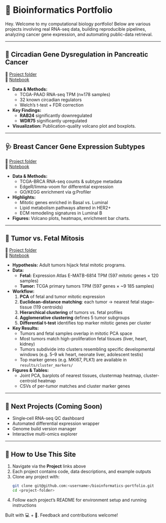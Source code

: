 # 🧬 Bioinformatics Portfolio

Hey. Welcome to my computational biology portfolio! Below are various projects involving real RNA-seq data, building reproducible pipelines, analyzing cancer gene expression, and automating public-data retrieval.

---

## 🔁 Circadian Gene Dysregulation in Pancreatic Cancer

📂 [Project folder](./circadian-dysregulation-tcga-paad)  
📒 [Notebook](./circadian-dysregulation-tcga-paad/CircadianGeneDisruption_InCancer.ipynb)

- **Data & Methods:**  
  - TCGA-PAAD RNA-seq TPM (n≈178 samples)  
  - 32 known circadian regulators  
  - Welch’s t-test + FDR correction  
- **Key Findings:**  
  - **RAB24** significantly downregulated  
  - **WDR75** significantly upregulated  
- **Visualization:** Publication-quality volcano plot and boxplots.

---

## 🩺 Breast Cancer Gene Expression Subtypes

📂 [Project folder](./breast-cancer-gene-expression)  
📒 [Notebook](./breast-cancer-gene-expression/Breast_Cancer_Gene_Expression.ipynb)

- **Data & Methods:**  
  - TCGA-BRCA RNA-seq counts & subtype metadata  
  - EdgeR/limma-voom for differential expression  
  - GO/KEGG enrichment via g:Profiler  
- **Highlights:**  
  - Mitotic genes enriched in Basal vs. Luminal  
  - Lipid metabolism pathways altered in HER2+  
  - ECM remodeling signatures in Luminal B  
- **Figures:** Volcano plots, heatmaps, enrichment bar charts.

---

## 🧬 Tumor vs. Fetal Mitosis

📂 [Project folder](./tumor_vs_fetal_mitosis)  
📒 [Notebook](./tumor_vs_fetal_mitosis/notebooks/01_expression_analysis.ipynb)

- **Hypothesis:** Adult tumors hijack fetal mitotic programs.  
- **Data:**  
  - **Fetal:** Expression Atlas E-MATB-6814 TPM (597 mitotic genes × 120 samples)  
  - **Tumor:** TCGA primary tumors TPM (597 genes × ~9 185 samples)  
- **Workflow:**  
  1. **PCA** of fetal and tumor mitotic expression  
  2. **Euclidean‐distance matching**: each tumor → nearest fetal stage–tissue (119 centroids)  
  3. **Hierarchical clustering** of tumors vs. fetal profiles  
  4. **Agglomerative clustering** defines 5 tumor subgroups  
  5. **Differential t-test** identifies top marker mitotic genes per cluster  
- **Key Results:**  
  - Tumors and fetal samples overlap in mitotic PCA space  
  - Most tumors match high-proliferation fetal tissues (liver, heart, kidney)  
  - Tumors subdivide into clusters resembling specific developmental windows (e.g. 5–9 wk heart, neonate liver, adolescent testis)  
  - Top marker genes (e.g. MKI67, PLK1) are available in `results/cluster_markers/`
- **Figures & Tables:**  
  - Joint PCA, barplots of nearest tissues, clustermap heatmap, cluster-centroid heatmap  
  - CSVs of per-tumor matches and cluster marker genes

---

## 🏁 Next Projects (Coming Soon)
- Single‐cell RNA-seq QC dashboard  
- Automated differential expression wrapper  
- Genome build version manager  
- Interactive multi-omics explorer  

---

## 📖 How to Use This Site
1. Navigate via the **Project** links above  
2. Each project contains code, data descriptions, and example outputs  
3. Clone any project with:
   ```bash
   git clone git@github.com:<username>/bioinformatics-portfolio.git
   cd <project-folder>
   ```
4. Follow each project’s README for environment setup and running instructions

Built with 💻 + 🔬. Feedback and contributions welcome!
